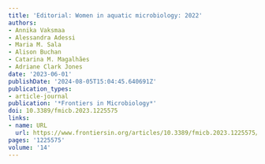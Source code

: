 ```yaml
---
title: 'Editorial: Women in aquatic microbiology: 2022'
authors:
- Annika Vaksmaa
- Alessandra Adessi
- Maria M. Sala
- Alison Buchan
- Catarina M. Magalhães
- Adriane Clark Jones
date: '2023-06-01'
publishDate: '2024-08-05T15:04:45.640691Z'
publication_types:
- article-journal
publication: '*Frontiers in Microbiology*'
doi: 10.3389/fmicb.2023.1225575
links:
- name: URL
  url: https://www.frontiersin.org/articles/10.3389/fmicb.2023.1225575/full
pages: '1225575'
volume: '14'
---
```

